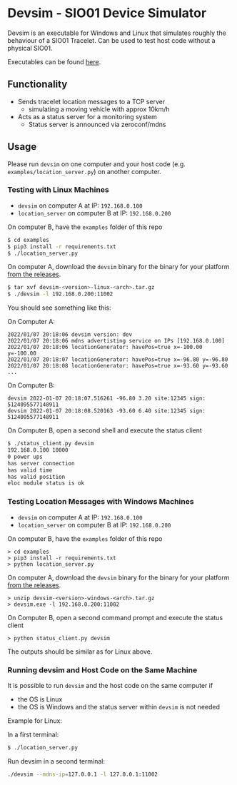 # Devsim - SIO01 Device Simulator

Devsim is an executable for Windows and Linux that simulates roughly the behaviour of a SIO01 Tracelet.
Can be used to test host code without a physical SIO01.

Executables can be found [here](https://github.com/ci4rail/sio01_host/releases).

## Functionality
* Sends tracelet location messages to a TCP server
    * simulating a moving vehicle with approx 10km/h
* Acts as a status server for a monitoring system
    * Status server is announced via zeroconf/mdns

## Usage

Please run `devsim` on one computer and your host code (e.g. `examples/location_server.py`) on another computer.


### Testing with Linux Machines

* `devsim` on computer A at IP: `192.168.0.100`
* `location_server` on computer B at IP: `192.168.0.200`

On computer B, have the `examples` folder of this repo

```bash
$ cd examples
$ pip3 install -r requirements.txt
$ ./location_server.py
```

On computer A, download the `devsim` binary for the binary for your platform [from the releases](https://github.com/ci4rail/sio01_host/releases).

```bash
$ tar xvf devsim-<version>-linux-<arch>.tar.gz
$ ./devsim -l 192.168.0.200:11002
```

You should see something like this:

On Computer A:
```
2022/01/07 20:18:06 devsim version: dev
2022/01/07 20:18:06 mdns advertisting service on IPs [192.168.0.100]
2022/01/07 20:18:06 locationGenerator: havePos=true x=-100.00 y=-100.00
2022/01/07 20:18:07 locationGenerator: havePos=true x=-96.80 y=-96.80
2022/01/07 20:18:08 locationGenerator: havePos=true x=-93.60 y=-93.60
...
```

On Computer B:
```
devsim 2022-01-07 20:18:07.516261 -96.80 3.20 site:12345 sign: 5124095577148911
devsim 2022-01-07 20:18:08.520163 -93.60 6.40 site:12345 sign: 5124095577148911
```

On Computer B, open a second shell and execute the status client

```bash
$ ./status_client.py devsim
192.168.0.100 10000
0 power ups
has server connection
has valid time
has valid position
eloc module status is ok
```

### Testing Location Messages with Windows Machines

* `devsim` on computer A at IP: `192.168.0.100`
* `location_server` on computer B at IP: `192.168.0.200`

On computer B, have the `examples` folder of this repo

```
> cd examples
> pip3 install -r requirements.txt
> python location_server.py
```

On computer A, download the `devsim` binary for the binary for your platform [from the releases](https://github.com/ci4rail/sio01_host/releases).

```
> unzip devsim-<version>-windows-<arch>.tar.gz
> devsim.exe -l 192.168.0.200:11002
```

On Computer B, open a second command prompt and execute the status client

```
> python status_client.py devsim
```

The outputs should be similar as for Linux above.

### Running devsim and Host Code on the Same Machine

It is possible to  run `devsim` and the host code on the same computer if
* the OS is Linux
* the OS is Windows and the status server within `devsim` is not needed

Example for Linux:

In a first terminal:
```bash
$ ./location_server.py
```
Run devsim in a second terminal:
```bash
./devsim --mdns-ip=127.0.0.1 -l 127.0.0.1:11002
```
